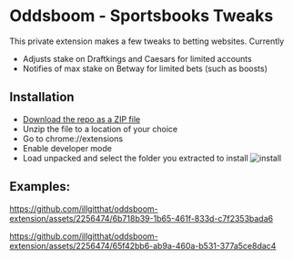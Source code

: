 # Oddsboom - Sportsbooks Tweaks

This private extension makes a few tweaks to betting websites. Currently

- Adjusts stake on Draftkings and Caesars for limited accounts
- Notifies of max stake on Betway for limited bets (such as boosts)

## Installation

- [Download the repo as a ZIP file](https://github.com/illgitthat/oddsboom-extension/archive/refs/tags/latest.zip)
- Unzip the file to a location of your choice
- Go to chrome://extensions
- Enable developer mode
- Load unpacked and select the folder you extracted to install ![install](https://github.com/illgitthat/oddsboom-extension/assets/2256474/0782fe23-2ee9-4966-b7ec-549bf772ed32)

## Examples:
https://github.com/illgitthat/oddsboom-extension/assets/2256474/6b718b39-1b65-461f-833d-c7f2353bada6

https://github.com/illgitthat/oddsboom-extension/assets/2256474/65f42bb6-ab9a-460a-b531-377a5ce8dac4
